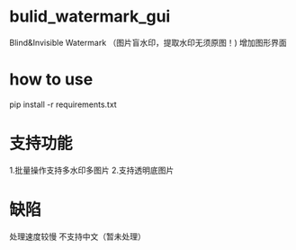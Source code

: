 # bulid_watermark_gui
Blind&amp;Invisible Watermark （图片盲水印，提取水印无须原图！) 增加图形界面
# how to use
pip install -r requirements.txt
# 支持功能
1.批量操作支持多水印多图片
2.支持透明底图片
# 缺陷
处理速度较慢
不支持中文（暂未处理）
